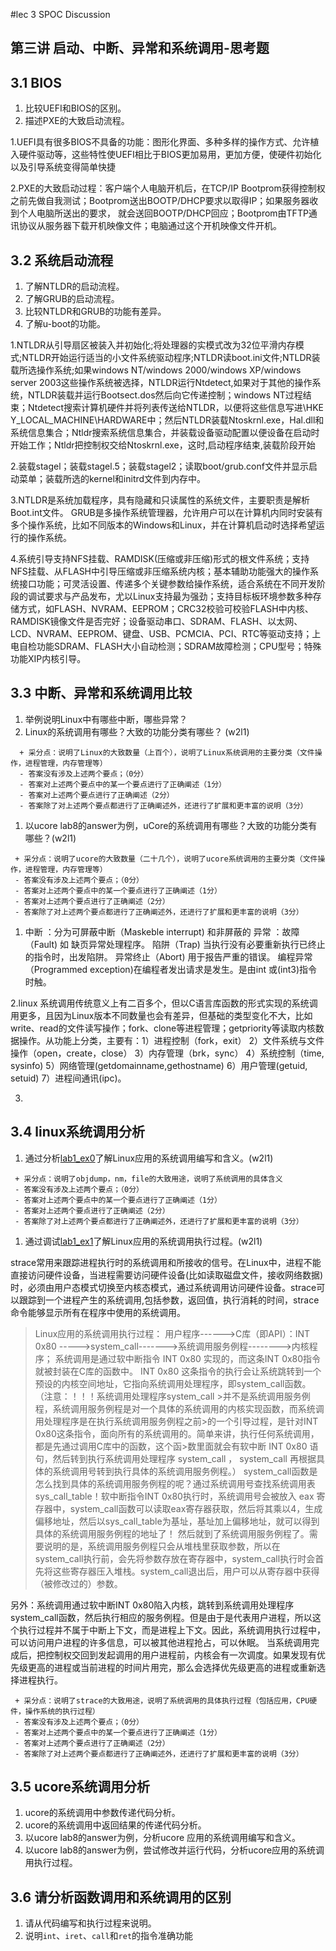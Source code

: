 #lec 3 SPOC Discussion

## 第三讲 启动、中断、异常和系统调用-思考题

## 3.1 BIOS
 1. 比较UEFI和BIOS的区别。
 1. 描述PXE的大致启动流程。

1.UEFI具有很多BIOS不具备的功能：图形化界面、多种多样的操作方式、允许植入硬件驱动等，这些特性使UEFI相比于BIOS更加易用，更加方便，使硬件初始化以及引导系统变得简单快捷

2.PXE的大致启动过程：客户端个人电脑开机后，在TCP/IP Bootprom获得控制权之前先做自我测试；Bootprom送出BOOTP/DHCP要求以取得IP；如果服务器收到个人电脑所送出的要求，
就会送回BOOTP/DHCP回应；Bootprom由TFTP通讯协议从服务器下载开机映像文件；电脑通过这个开机映像文件开机。

## 3.2 系统启动流程
 1. 了解NTLDR的启动流程。
 1. 了解GRUB的启动流程。
 1. 比较NTLDR和GRUB的功能有差异。
 1. 了解u-boot的功能。
 
 1.NTLDR从引导扇区被装入并初始化;将处理器的实模式改为32位平滑内存模式;NTLDR开始运行适当的小文件系统驱动程序;NTLDR读boot.ini文件;NTLDR装载所选操作系统;如果windows NT/windows 2000/windows XP/windows server 2003这些操作系统被选择，NTLDR运行Ntdetect,如果对于其他的操作系统，NTLDR装载并运行Bootsect.dos然后向它传递控制；windows NT过程结束；Ntdetect搜索计算机硬件并将列表传送给NTLDR，以便将这些信息写进\\HKE Y_LOCAL_MACHINE\HARDWARE中；然后NTLDR装载Ntoskrnl.exe，Hal.dll和系统信息集合；Ntldr搜索系统信息集合，并装载设备驱动配置以便设备在启动时开始工作；Ntldr把控制权交给Ntoskrnl.exe，这时,启动程序结束,装载阶段开始

2.装载stagel；装载stagel.5；装载stagel2；读取boot/grub.conf文件并显示启动菜单；装载所选的kernel和initrd文件到内存中。

3.NTLDR是系统加载程序，具有隐藏和只读属性的系统文件，主要职责是解析Boot.int文件。
GRUB是多操作系统管理器，允许用户可以在计算机内同时安装有多个操作系统，比如不同版本的Windows和Linux，并在计算机启动时选择希望运行的操作系统。

4.系统引导支持NFS挂载、RAMDISK(压缩或非压缩)形式的根文件系统；支持NFS挂载、从FLASH中引导压缩或非压缩系统内核；基本辅助功能强大的操作系统接口功能；可灵活设置、传递多个关键参数给操作系统，适合系统在不同开发阶段的调试要求与产品发布，尤以Linux支持最为强劲；支持目标板环境参数多种存储方式，如FLASH、NVRAM、EEPROM；CRC32校验可校验FLASH中内核、RAMDISK镜像文件是否完好；设备驱动串口、SDRAM、FLASH、以太网、LCD、NVRAM、EEPROM、键盘、USB、PCMCIA、PCI、RTC等驱动支持；上电自检功能SDRAM、FLASH大小自动检测；SDRAM故障检测；CPU型号；特殊功能XIP内核引导。
 

## 3.3 中断、异常和系统调用比较
 1. 举例说明Linux中有哪些中断，哪些异常？
 1. Linux的系统调用有哪些？大致的功能分类有哪些？  (w2l1)

```
  + 采分点：说明了Linux的大致数量（上百个），说明了Linux系统调用的主要分类（文件操作，进程管理，内存管理等）
  - 答案没有涉及上述两个要点；（0分）
  - 答案对上述两个要点中的某一个要点进行了正确阐述（1分）
  - 答案对上述两个要点进行了正确阐述（2分）
  - 答案除了对上述两个要点都进行了正确阐述外，还进行了扩展和更丰富的说明（3分）
 ```
 
 1. 以ucore lab8的answer为例，uCore的系统调用有哪些？大致的功能分类有哪些？(w2l1)
 
 ```
  + 采分点：说明了ucore的大致数量（二十几个），说明了ucore系统调用的主要分类（文件操作，进程管理，内存管理等）
  - 答案没有涉及上述两个要点；（0分）
  - 答案对上述两个要点中的某一个要点进行了正确阐述（1分）
  - 答案对上述两个要点进行了正确阐述（2分）
  - 答案除了对上述两个要点都进行了正确阐述外，还进行了扩展和更丰富的说明（3分）
 ```
 
1. 中断 ：分为可屏蔽中断（Maskeble interrupt) 和非屏蔽的
  异常 ：故障（Fault) 如 缺页异常处理程序。
        陷阱（Trap) 当执行没有必要重新执行已终止的指令时，出发陷阱。
        异常终止（Abort) 用于报告严重的错误。
        编程异常 （Programmed exception)在编程者发出请求是发生。是由int 或(int3)指令时触。

2.linux 系统调用传统意义上有二百多个，但以C语言库函数的形式实现的系统调用更多，且因为Linux版本不同数量也会有差异，但基础的类型变化不大，比如write、read的文件读写操作；fork、clone等进程管理；getpriority等读取内核数据操作。从功能上分类，主要有：1）进程控制（fork，exit） 2）文件系统与文件操作（open，create，close） 3）内存管理（brk，sync） 4）系统控制（time, sysinfo) 5）网络管理(getdomainname,gethostname) 6）用户管理(getuid, setuid) 7）进程间通讯(ipc)。

3.
 
 
## 3.4 linux系统调用分析
 1. 通过分析[lab1_ex0](https://github.com/chyyuu/ucore_lab/blob/master/related_info/lab1/lab1-ex0.md)了解Linux应用的系统调用编写和含义。(w2l1)
 

 ```
  + 采分点：说明了objdump，nm，file的大致用途，说明了系统调用的具体含义
  - 答案没有涉及上述两个要点；（0分）
  - 答案对上述两个要点中的某一个要点进行了正确阐述（1分）
  - 答案对上述两个要点进行了正确阐述（2分）
  - 答案除了对上述两个要点都进行了正确阐述外，还进行了扩展和更丰富的说明（3分）
 
 ```
 
 1. 通过调试[lab1_ex1](https://github.com/chyyuu/ucore_lab/blob/master/related_info/lab1/lab1-ex1.md)了解Linux应用的系统调用执行过程。(w2l1)
 
strace常用来跟踪进程执行时的系统调用和所接收的信号。在Linux中，进程不能直接访问硬件设备，当进程需要访问硬件设备(比如读取磁盘文件，接收网络数据)时，必须由用户态模式切换至内核态模式，通过系统调用访问硬件设备。strace可以跟踪到一个进程产生的系统调用,包括参数，返回值，执行消耗的时间，strace命令能够显示所有在程序中使用的系统调用。

>Linux应用的系统调用执行过程：
>用户程序------>C库（即API）：INT 0x80 ----->system_call------->系统调用服务例程-------->内核程序；
>系统调用是通过软中断指令 INT 0x80 实现的，而这条INT 0x80指令就被封装在C库的函数中。
>INT 0x80 这条指令的执行会让系统跳转到一个预设的内核空间地址，它指向系统调用处理程序，即system_call函数。
>（注意：！！！系统调用处理程序system_call >并不是系统调用服务例程，系统调用服务例程是对一个具体的系统调用的内核实现函数，而系统调用处理程序是在执行系统调用服务例程之前>的一个引导过程，是针对INT 0x80这条指令，面向所有的系统调用的。简单来讲，执行任何系统调用，都是先通过调用C库中的函数，这个函>数里面就会有软中断 INT 0x80 语句，然后转到执行系统调用处理程序 system_call ，
system_call 再根据具体的系统调用号转到执行具体的系统调用服务例程。）
system_call函数是怎么找到具体的系统调用服务例程的呢？通过系统调用号查找系统调用表sys_call_table！软中断指令INT 0x80执行时，系统调用号会被放入 eax 寄存器中，system_call函数可以读取eax寄存器获取，然后将其乘以4，生成偏移地址，然后以sys_call_table为基址，基址加上偏移地址，就可以得到具体的系统调用服务例程的地址了！
然后就到了系统调用服务例程了。需要说明的是，系统调用服务例程只会从堆栈里获取参数，所以在system_call执行前，会先将参数存放在寄存器中，system_call执行时会首先将这些寄存器压入堆栈。system_call退出后，用户可以从寄存器中获得（被修改过的）参数。
 
另外：系统调用通过软中断INT 0x80陷入内核，跳转到系统调用处理程序system_call函数，然后执行相应的服务例程。但是由于是代表用户进程，所以这个执行过程并不属于中断上下文，而是进程上下文。因此，系统调用执行过程中，可以访问用户进程的许多信息，可以被其他进程抢占，可以休眠。
当系统调用完成后，把控制权交回到发起调用的用户进程前，内核会有一次调度。如果发现有优先级更高的进程或当前进程的时间片用完，那么会选择优先级更高的进程或重新选择进程执行。


 ```
  + 采分点：说明了strace的大致用途，说明了系统调用的具体执行过程（包括应用，CPU硬件，操作系统的执行过程）
  - 答案没有涉及上述两个要点；（0分）
  - 答案对上述两个要点中的某一个要点进行了正确阐述（1分）
  - 答案对上述两个要点进行了正确阐述（2分）
  - 答案除了对上述两个要点都进行了正确阐述外，还进行了扩展和更丰富的说明（3分）
 ```
 
## 3.5 ucore系统调用分析
 1. ucore的系统调用中参数传递代码分析。
 1. ucore的系统调用中返回结果的传递代码分析。
 1. 以ucore lab8的answer为例，分析ucore 应用的系统调用编写和含义。
 1. 以ucore lab8的answer为例，尝试修改并运行代码，分析ucore应用的系统调用执行过程。
 
## 3.6 请分析函数调用和系统调用的区别
 1. 请从代码编写和执行过程来说明。
   1. 说明`int`、`iret`、`call`和`ret`的指令准确功能
 
